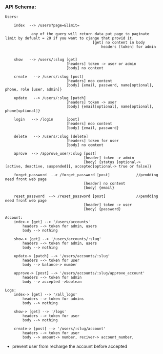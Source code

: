 ### API Schema:
        
    Users:

        index  --> /users?page=&limit= 

                any of the query will return data put page to paginate limit by defualt = 20 if you want to cjange that provid it.
                                            [get] no content in body
                                                headers [token] for admin
                                            

        show   --> /users/:slug [get] 
                                [headers] token -> user or admin
                                [body] no content        

        create   --> /users/:slug [post] 
                                [headers] noo content
                                [body] {email, password, name[optional], phone, role [user, admin]}

        update   --> /users/:slug [patch] 
                                [headers] token -> user
                                [body] {email[optional], name[optional], phone[optional]}

        login   --> /login      [post] 
                                [headers] noo content
                                [body] {email, password}

        delete   --> /users/:slug [delete] 
                                [headers] token for user
                                [body] no comtent

        aprove  --> /approve_user/:slug [post]
                                        [header] token -> admin
                                        [body] {status [optional-> [active, deactive, suspended]], accepted[optional-> true or false]}
        
        forget_password  --> /forget_password [post]            //pendding need front web page
                                        [header] no content
                                        [body] {email}

        reset_password  --> /reset_password [post]              //pendding need front web page
                                        [header] token -> user
                                        [body] {password}

    Account:
        index-> [get] --> '/users/accounts'
            headers --> token for admin, users
            body --> nothing

        show-> [get] --> '/users/accounts/:slug' 
            headers --> token for admin, users
            body --> nothing

        update-> [patch] --> '/users/accounts/:slug'
            headers --> token for user
            body --> balance-> number

        approve-> [post] --> '/users/accounts/:slug/approve_account'
            headers --> token for admin
            body --> accepted ->boolean
    
    Logs:
        index-> [get] --> '/all_logs'
            headers --> token for admins
            body --> nothing

        show-> [get] --> '/logs' 
            headers --> token for user
            body --> nothing

        create-> [post] --> '/users/:slug/account'
            headers --> token for user
            body --> amount-> number, reciver-> account_number, 
            
* prevent user from recharge the account before accepted